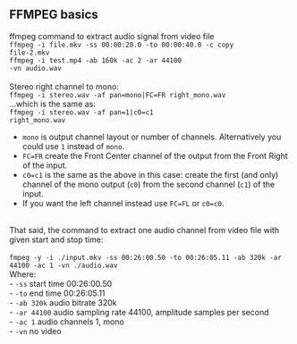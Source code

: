 ## FFMPEG basics
ffmpeg command to extract audio signal from video file</br>
<code>ffmpeg -i file.mkv -ss 00:00:20.0 -to 00:00:40.0 -c copy file-2.mkv</code></br>
<code>ffmpeg -i test.mp4 -ab 160k -ac 2 -ar 44100 -vn audio.wav</code></br>
</br>
Stereo right channel to mono:</br>
<code>ffmpeg -i stereo.wav -af pan=mono|FC=FR right_mono.wav</code></br>
...which is the same as:</br>
<code>ffmpeg -i stereo.wav -af pan=1|c0=c1 right_mono.wav</code></br>
 - <code>mono</code> is output channel layout or number of channels. Alternatively you could use <code>1</code> instead of <code>mono</code>.</br>
 - <code>FC=FR</code> create the Front Center channel of the output from the Front Right of the input.</br>
 - <code>c0=c1</code> is the same as the above in this case: create the first (and only) channel of the mono output (<code>c0</code>) from the second channel (<code>c1</code>) of the input.</br>
 - If you want the left channel instead use <code>FC=FL</code> or <code>c0=c0</code>.</br>
</br>
That said, the command to extract one audio channel from video file with given start and stop time:</br>
</br>
<code>fmpeg -y -i ./input.mkv -ss 00:26:00.50 -to 00:26:05.11 -ab 320k -ar 44100 -ac 1 -vn ./audio.wav</code></br>
Where:</br>
- <code>-ss</code> start time 00:26:00.50 </br>
- <code>-to</code> end time 00:26:05.11 </br>
- <code>-ab 320k</code> audio bitrate 320k</br>
- <code>-ar 44100</code> audio sampling rate 44100, amplitude samples per second</br>
- <code>-ac 1</code> audio channels 1, mono</br>
- <code>-vn</code> no video</br>
<code></code></br>
</br>
